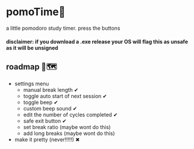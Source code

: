 # pomoTime🍅
 a little pomodoro study timer. press the buttons

#### disclaimer: if you download a .exe release your OS will flag this as unsafe as it will be unsigned

## roadmap 🚗🗺
- settings menu 
    - manual break length ✔
    - toggle auto start of next session ✔
    - toggle beep ✔
    - custom beep sound ✔
    - edit the number of cycles completed ✔
    - safe exit button ✔
    - set break ratio (maybe wont do this)
    - add long breaks (maybe wont do this)
- make it pretty (never!!!!!) ✖
